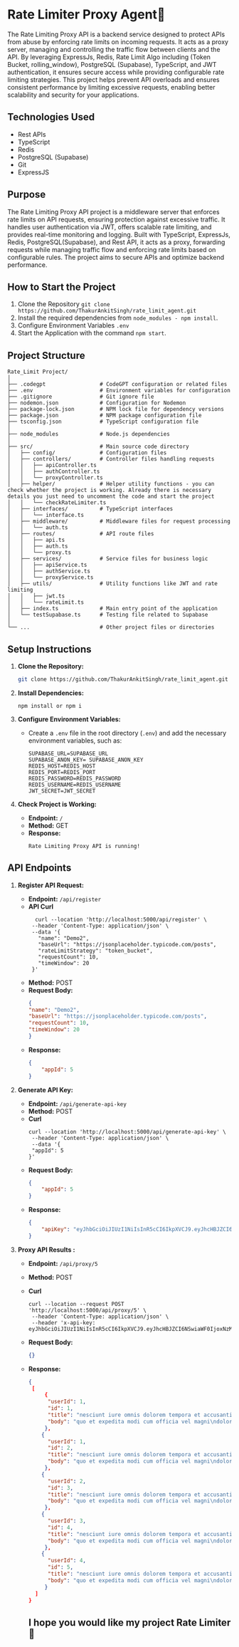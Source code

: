 # Rate Limiter Proxy Agent🚀

The Rate Limiting Proxy API is a backend service designed to protect APIs from abuse by enforcing rate limits on incoming requests. It acts as a proxy server, managing and controlling the traffic flow between clients and the API. By leveraging ExpressJs, Redis, Rate Limit Algo including (Token Bucket, rolling_window), PostgreSQL (Supabase), TypeScript, and JWT authentication, it ensures secure access while providing configurable rate limiting strategies. This project helps prevent API overloads and ensures consistent performance by limiting excessive requests, enabling better scalability and security for your applications.

## Technologies Used

- Rest APIs
- TypeScript
- Redis
- PostgreSQL (Supabase)
- Git
- ExpressJS


## Purpose

The Rate Limiting Proxy API project is a middleware server that enforces rate limits on API requests, ensuring protection against excessive traffic. It handles user authentication via JWT, offers scalable rate limiting, and provides real-time monitoring and logging. Built with TypeScript, ExpressJs, Redis, PostgreSQL(Supabase), and Rest API, it acts as a proxy, forwarding requests while managing traffic flow and enforcing rate limits based on configurable rules. The project aims to secure APIs and optimize backend performance.

## How to Start the Project

1. Clone the Repository `git clone https://github.com/ThakurAnkitSingh/rate_limit_agent.git`
2. Install the required dependencies from `node_modules - npm install`.
3. Configure Environment Variables `.env`
4. Start the Application with the command `npm start`.

## Project Structure

```plaintext
Rate_Limit Project/
│
├── .codegpt                 # CodeGPT configuration or related files
├── .env                     # Environment variables for configuration
├── .gitignore               # Git ignore file
├── nodemon.json             # Configuration for Nodemon
├── package-lock.json        # NPM lock file for dependency versions
├── package.json             # NPM package configuration file
├── tsconfig.json            # TypeScript configuration file
│
├── node_modules             # Node.js dependencies
│
├── src/                     # Main source code directory
│   ├── config/              # Configuration files
│   ├── controllers/         # Controller files handling requests
│   │   ├── apiController.ts
│   │   ├── authController.ts
│   │   └── proxyController.ts
│   ├── helper/              # Helper utility functions - you can check whether the project is working. Already there is necessary details you just need to uncomment the code and start the project
│   │   └── checkRateLimiter.ts
│   ├── interfaces/          # TypeScript interfaces
│   │   └── interface.ts
│   ├── middleware/          # Middleware files for request processing
│   │   └── auth.ts
│   ├── routes/              # API route files
│   │   ├── api.ts
│   │   ├── auth.ts
│   │   └── proxy.ts
│   ├── services/            # Service files for business logic
│   │   ├── apiService.ts
│   │   ├── authService.ts
│   │   └── proxyService.ts
│   ├── utils/               # Utility functions like JWT and rate limiting
│   │   ├── jwt.ts
│   │   └── rateLimit.ts
│   ├── index.ts             # Main entry point of the application
│   └── testSupabase.ts      # Testing file related to Supabase
│
└── ...                      # Other project files or directories

```

## Setup Instructions

1. **Clone the Repository:**
   ```bash
   git clone https://github.com/ThakurAnkitSingh/rate_limit_agent.git
   ```

2. **Install Dependencies:**
   ```
   npm install or npm i
   ```

3. **Configure Environment Variables:**
   - Create a `.env` file in the root directory (`.env`) and add the necessary environment variables, such as:
     ```
     SUPABASE_URL=SUPABASE_URL
     SUPABASE_ANON_KEY= SUPABASE_ANON_KEY
     REDIS_HOST=REDIS_HOST
     REDIS_PORT=REDIS_PORT
     REDIS_PASSWORD=REDIS_PASSWORD
     REDIS_USERNAME=REDIS_USERNAME
     JWT_SECRET=JWT_SECRET
     ```

5. **Check Project is Working:**
   - **Endpoint:** `/`
   - **Method:** GET
   - **Response:**
     ```
     Rate Limiting Proxy API is running!
     ```

## API Endpoints

1. **Register API Request:**
   - **Endpoint:** `/api/register`
   - **API Curl**
     ```
       curl --location 'http://localhost:5000/api/register' \
      --header 'Content-Type: application/json' \
      --data '{
        "name": "Demo2",
        "baseUrl": "https://jsonplaceholder.typicode.com/posts",
        "rateLimitStrategy": "token_bucket",
        "requestCount": 10,
        "timeWindow": 20
      }'
      ```
   - **Method:** POST
   - **Request Body:**
     ```json
     {
     "name": "Demo2",
     "baseUrl": "https://jsonplaceholder.typicode.com/posts",
     "requestCount": 10,
     "timeWindow": 20
     }
     ```
   - **Response:**
     ```json
     {
         "appId": 5
     }
     ```

2. **Generate API Key:**
   - **Endpoint:** `/api/generate-api-key`
   - **Method:** POST
   - **Curl**
     ```
     curl --location 'http://localhost:5000/api/generate-api-key' \
      --header 'Content-Type: application/json' \
      --data '{
      "appId": 5
     }'
      ```
   - **Request Body:**
     ```json
     {
         "appId": 5
     }
     ```
   - **Response:**
     ```json
     {
         "apiKey": "eyJhbGciOiJIUzI1NiIsInR5cCI6IkpXVCJ9.eyJhcHBJZCI6NSwiaWF0IjoxNzM2MjYwMzU4LCJleHAiOjE3MzYyNjM5NTh9.mBEVvUgVyj3X8owdxKCodK7PgyKLgiRv0A_P8JVrpD4",
     }
     ```

3. **Proxy API Results :**
   - **Endpoint:** `/api/proxy/5`
   - **Method:** POST
   - **Curl**
     ```
     curl --location --request POST 'http://localhost:5000/api/proxy/5' \
      --header 'Content-Type: application/json' \
      --header 'x-api-key: eyJhbGciOiJIUzI1NiIsInR5cCI6IkpXVCJ9.eyJhcHBJZCI6NSwiaWF0IjoxNzM2MjYwMzU4LCJleHAiOjE3MzYyNjM5NTh9.mBEVvUgVyj3X8owdxKCodK7PgyKLgiRv0A_P8JVrpD4'
      ```
   - **Request Body:**
     ```json
     {}
     ```
   - **Response:**
     ```json
     {
      [
          {
           "userId": 1,
           "id": 1,
           "title": "nesciunt iure omnis dolorem tempora et accusantium",
           "body": "quo et expedita modi cum officia vel magni\ndoloribus qui repudiandae\nvero nisi sit\nquos veniam quod sed accusamus veritatis error"
          },
         {
           "userId": 1,
           "id": 2,
           "title": "nesciunt iure omnis dolorem tempora et accusantium",
           "body": "quo et expedita modi cum officia vel magni\ndoloribus qui repudiandae\nvero nisi sit\nquos veniam quod sed accusamus veritatis error"
          },
         {
           "userId": 2,
           "id": 3,
           "title": "nesciunt iure omnis dolorem tempora et accusantium",
           "body": "quo et expedita modi cum officia vel magni\ndoloribus qui repudiandae\nvero nisi sit\nquos veniam quod sed accusamus veritatis error"
          },
         {
           "userId": 3,
           "id": 4,
           "title": "nesciunt iure omnis dolorem tempora et accusantium",
           "body": "quo et expedita modi cum officia vel magni\ndoloribus qui repudiandae\nvero nisi sit\nquos veniam quod sed accusamus veritatis error"
          },
         {
           "userId": 4,
           "id": 5,
           "title": "nesciunt iure omnis dolorem tempora et accusantium",
           "body": "quo et expedita modi cum officia vel magni\ndoloribus qui repudiandae\nvero nisi sit\nquos veniam quod sed accusamus veritatis error"
          }
       ]
     }
     ```

     ## I hope you would like my project Rate Limiter🚀
